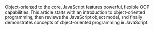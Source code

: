 Object-oriented to the core, JavaScript features powerful, flexible OOP capabilities. 
This article starts with an introduction to object-oriented programming, 
then reviews the JavaScript object model, 
and finally demonstrates concepts of object-oriented programming in JavaScript.
